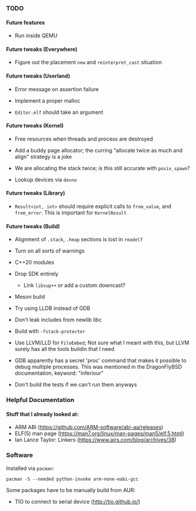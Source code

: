 ### TODO

#### Future features

  - Run inside QEMU

#### Future tweaks (Everywhere)

  - Figure out the placement `new` and `reinterpret_cast` situation

#### Future tweaks (Userland)

  - Error message on assertion failure

  - Implement a proper malloc

  - `Editor.elf` should take an argument

#### Future tweaks (Kernel)

  - Free resources when threads and process are destroyed

  - Add a buddy page allocator; the curring "allocate twice as much and align"
    strategy is a joke

  - We are allocating the stack twice; is this still accurate with
    `posix_spawn`?

  - Lookup devices via `devno`

#### Future tweaks (Library)

  - `Result<int, int>` should require explicit calls to `from_value`, and
    `from_error`.  This is important for `KernelResult`

#### Future tweaks (Build)

  - Alignment of `.stack`, `.heap` sections is lost in `readelf`

  - Turn on all sorts of warnings

  - C++20 modules

  - Drop SDK entirely

      - Link `libsup++` or add a custom downcast?

  - Meson build

  - Try using LLDB instead of GDB

  - Don't leak includes from newlib libc

  - Build with `-fstack-protector`

  - Use LLVM/LLD for `FileEmbed`; Not sure what I meant with this, but LLVM
    surely has all the tools buildin that I need

  - GDB apparently has a secret 'proc' command that makes it possible to debug
    multiple processes.  This was mentioned in the DragonFlyBSD documentation,
    keyword: "inferiour"

  - Don't build the tests if we can't run them anyways

### Helpful Documentation

#### Stuff that I already looked at:

  - ARM ABI (https://github.com/ARM-software/abi-aa/releases)
  - ELF(5) man page (https://man7.org/linux/man-pages/man5/elf.5.html)
  - Ian Lance Taylor: Linkers (https://www.airs.com/blog/archives/38)

### Software

Installed via `pacman`:

~~~none
pacman -S --needed python-invoke arm-none-eabi-gcc
~~~

Some packages have to be manually build from AUR:

- TIO to connect to serial device (http://tio.github.io/)
